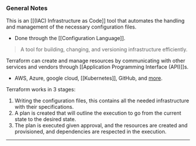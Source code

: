 ### General Notes

This is an [[(IAC) Infrastructure as Code]] tool that automates the handling and management of the necessary configuration files.
- Done through the [[Configuration Language]].

> A tool for building, changing, and versioning infrastructure efficiently.

Terraform can create and manage resources by communicating with other services and vendors through [[Application Programming Interface (API)]]s. 
- AWS, Azure, google cloud, [[Kubernetes]], GitHub, and [more](https://registry.terraform.io/).

Terraform works in 3 stages:
1. Writing the configuration files, this contains all the needed infrastructure with their specifications.
2. A plan is created that will outline the execution to go from the current state to the desired state.
3. The plan is executed given approval, and the resources are created and provisioned, and dependencies are respected in the execution.

---
